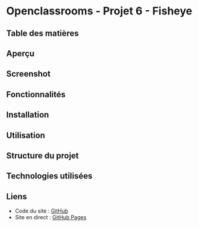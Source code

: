 # Openclassrooms - **Projet 6** - Fisheye

## Table des matières

## Aperçu

## Screenshot

## Fonctionnalités

## Installation

## Utilisation

## Structure du projet

## Technologies utilisées

## Liens

-   Code du site : [GitHub](https://github.com/stephanievanoverberghe/ocr-p6-fisheye)
-   Site en direct : [GitHub Pages](https://stephanievanoverberghe.github.io/ocr-p6-fisheye/)
